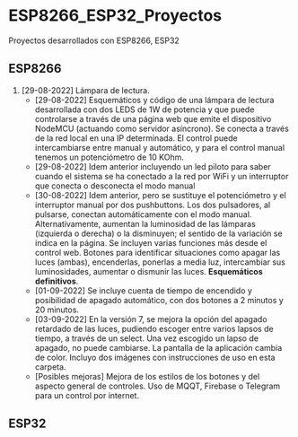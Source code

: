 # ESP8266_ESP32_Proyectos
 
Proyectos desarrollados con ESP8266, ESP32

## ESP8266

1. [29-08-2022] Lámpara de lectura.	
	- [29-08-2022] Esquemáticos y código de una lámpara de lectura desarrollada con dos LEDS de 1W de potencia y que puede controlarse a través de una página  web que emite el dispositivo NodeMCU (actuando como servidor asíncrono). Se conecta a través de la red local en una IP determinada. El control puede intercambiarse entre manual y automático, y para el control manual tenemos un potenciómetro de 10 KOhm. 
	- [29-08-2022] Idem anterior incluyendo un led piloto para saber cuando el sistema se ha conectado a la red por WiFi y un interruptor que conecta o desconecta el modo manual
	- [30-08-2022] Idem anterior, pero se sustituye el potenciómetro y el interruptor manual por dos pushbuttons. Los dos pulsadores, al pulsarse, conectan automáticamente con el modo manual. Alternativamente, aumentan la luminosidad de las lámparas (izquierda o derecha) o la disminuyen; el sentido de la variación se indica en la página. Se incluyen varias funciones más desde el control web. Botones para identificar situaciones como apagar las luces (ambas), encenderlas, ponerlas a media luz, intercambiar sus luminosidades, aumentar o dismunir las luces. **Esquemáticos definitivos**.
	- [01-09-2022] Se incluye cuenta de tiempo de encendido y posibilidad de apagado automático, con dos botones a 2 minutos y 20 minutos.
	- [03-09-2022] En la versión 7, se mejora la opción del apagado retardado de las luces, pudiendo escoger entre varios lapsos de tiempo, a través de un select. Una vez escogido un lapso de apagado, no puede cambiarse. La pantalla de la aplicación cambia de color. Incluyo dos imágenes con instrucciones de uso en esta carpeta.
	- [Posibles mejoras] Mejora de los estilos de los botones y del aspecto general de controles. Uso de MQQT, Firebase o Telegram para un control por internet. 

## ESP32
